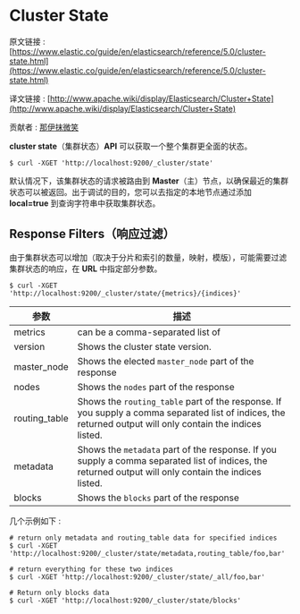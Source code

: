 # Cluster State

原文链接 : [https://www.elastic.co/guide/en/elasticsearch/reference/5.0/cluster-state.html](https://www.elastic.co/guide/en/elasticsearch/reference/5.0/cluster-state.html)

译文链接 : [http://www.apache.wiki/display/Elasticsearch/Cluster+State](http://www.apache.wiki/display/Elasticsearch/Cluster+State)

贡献者 : [那伊抹微笑](/display/~wangyangting)

**cluster state**（集群状态）**API** 可以获取一个整个集群更全面的状态。

```
$ curl -XGET 'http://localhost:9200/_cluster/state'
```

默认情况下，该集群状态的请求被路由到 **Master**（主）节点，以确保最近的集群状态可以被返回。出于调试的目的，您可以去指定的本地节点通过添加 **local=true** 到查询字符串中获取集群状态。

## Response Filters（响应过滤）

由于集群状态可以增加（取决于分片和索引的数量，映射，模版），可能需要过滤集群状态的响应，在 **URL** 中指定部分参数。

```
$ curl -XGET 'http://localhost:9200/_cluster/state/{metrics}/{indices}'
```

| 参数 | 描述 |
| --- | --- |
| metrics | can be a comma-separated list of |
| version | Shows the cluster state version. |
| master_node | Shows the elected `master_node` part of the response |
| nodes | Shows the `nodes` part of the response |
| routing_table | Shows the `routing_table` part of the response. If you supply a comma separated list of indices, the returned output will only contain the indices listed. |
| metadata | Shows the `metadata` part of the response. If you supply a comma separated list of indices, the returned output will only contain the indices listed. |
| blocks | Shows the `blocks` part of the response |

几个示例如下 : 

```
# return only metadata and routing_table data for specified indices
$ curl -XGET 'http://localhost:9200/_cluster/state/metadata,routing_table/foo,bar'

# return everything for these two indices
$ curl -XGET 'http://localhost:9200/_cluster/state/_all/foo,bar'

# Return only blocks data
$ curl -XGET 'http://localhost:9200/_cluster/state/blocks'
```